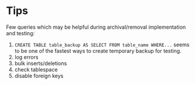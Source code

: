 # Tips

Few queries which may be helpful during archival/removal implementation and testing:
1. `CREATE TABLE table_backup AS SELECT FROM table_name WHERE...` seems to be one of the fastest ways to create temporary backup for testing.
2. log errors
3. bulk inserts/deletions
4. check tablespace
5. disable foreign keys